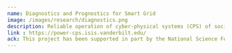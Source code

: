 ```yaml
---
name: Diagnostics and Prognostics for Smart Grid
image: /images/research/diagnostics.png
description: Reliable operation of cyber-physical systems (CPS) of societal importance such as Smart Electric Grids is critical for the seamless functioning of a vibrant economy. Sustained power outages can lead to major disruptions over large areas costing millions of dollars. Efficient computational techniques and tools that curtail such systematic failures by performing fault diagnosis and prognostics are therefore necessary. The Smart Electric Grid is a CPS&#58; it consists of networks of physical components (including generation, transmission, and distribution facilities) interfaced with cyber components (such as intelligent sensors, communication networks, and control software). In this this project we are developing new methods to build models for the smart grid representing the failure dependencies in both physical and cyber components. These models will be used to build an integrated system-wide solution for diagnosing faults and predicting future failure propagations that can account for existing protection mechanisms. The original contribution of this work is in the integrated modeling of failures on multiple levels in a large distributed cyber-physical system and the development of novel, hierarchical, robust, online algorithms for diagnostics and prognostics.
link : https://power-cps.isis.vanderbilt.edu/
ack: This project has been supported in part by the National Science Foundation grant CNS-1329803
---
```


